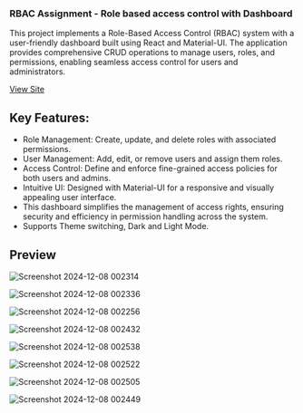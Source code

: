 ### RBAC Assignment - Role based access control with Dashboard

This project implements a Role-Based Access Control (RBAC) system with a user-friendly dashboard built using React and Material-UI. The application provides comprehensive CRUD operations to manage users, roles, and permissions, enabling seamless access control for users and administrators.

[View Site](https://project-vrv-steel.vercel.app/)

## Key Features:

- Role Management: Create, update, and delete roles with associated permissions.
- User Management: Add, edit, or remove users and assign them roles.
- Access Control: Define and enforce fine-grained access policies for both users and admins.
- Intuitive UI: Designed with Material-UI for a responsive and visually appealing user interface.
- This dashboard simplifies the management of access rights, ensuring security and efficiency in permission handling across the system.
- Supports Theme switching, Dark and Light Mode.

## Preview


![Screenshot 2024-12-08 002314](https://github.com/user-attachments/assets/8f4c24a4-9bc9-44f7-b344-04c5e4c66386)


![Screenshot 2024-12-08 002336](https://github.com/user-attachments/assets/41780f23-7a69-4153-abe3-190a6c22e765)


![Screenshot 2024-12-08 002256](https://github.com/user-attachments/assets/0f4474b9-bd72-4c9c-8f0c-35dcb7fcbd48)


![Screenshot 2024-12-08 002432](https://github.com/user-attachments/assets/e88d8938-31df-4a25-b3cf-34d3bae91343)


![Screenshot 2024-12-08 002538](https://github.com/user-attachments/assets/60c20653-4582-4be8-aa8d-013419c66f6b)


![Screenshot 2024-12-08 002522](https://github.com/user-attachments/assets/96f1184f-face-4bd9-ba5c-4e53ee88e5d6)


![Screenshot 2024-12-08 002505](https://github.com/user-attachments/assets/eed7b0e9-bea3-4097-a3c2-f27fe3892df3)



![Screenshot 2024-12-08 002449](https://github.com/user-attachments/assets/10c42b47-a364-42b5-b967-b1fc5c519330)
